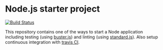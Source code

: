 # Node.js starter project

[![Build Status](https://travis-ci.org/oesse/node_starter.svg?branch=master)](https://travis-ci.org/oesse/node_starter)

This repository contains one of the ways to start a Node application including
testing (using [buster.js](http://docs.busterjs.org/en/latest/)) and linting
(using [standard.js](https://github.com/feross/standard)). Also setup
continuous integration with [travis CI](https://travis-ci.org).
